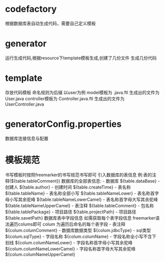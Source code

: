 # codefactory
根据数据库表自动生成代码，需要自己定义模板
# generator 
运行生成代码,根据resource下template模板生成,创建了几份文件 生成几份代码
# template 
存放代码模板 
命名规则为后缀 以user为例 model模板为 .java.ftl  生成出的文件为 User.java 
                    controller模板为 Controller.java.ftl 生成出的文件为 UserController.java
# generatorConfig.properties
数据库连接信息与配置
# 模板规范
书写模板时按照freemarker的书写规范书写即可 
引入数据库的表信息 例:表的注释(${table.tableComment})
数据库的全部表信息:
    - 数据库 ${table.dataBase}
    - 创建人 ${table.author}
    - 创建时间 ${table.createTime}
    - 表名称 ${table.tableName}
    - 表名称全部小写 ${table.tableNameLower}
    - 表名称首字母小写其余驼峰 ${table.tableNameLowerCamel}
    - 表名称首字母大写其余驼峰 ${table.tableNameUpperCamel}
    - 表注释 ${table.tableComment}
    - 包名称 ${table.tablePackage}
    - 项目路径 ${table.projectPath}
    - 项目路径 ${table.savetPath}
数据库表中字段信息 如需获取每个表字段信息 freemarker语法遍历colums即可
    colum 为遍历后命名的每个表字段
    - 表注释 ${colum.columComment}
    - 数据库数据类型  ${colum.jdbcType}
    - sql类型 ${colum.sqlType}
    - 字段名称 ${colum.columName}
    - 字段名称全小写不含下划线   ${colum.columNameLower}
    - 字段名称首字母小写其余驼峰 ${colum.columNameLowerCamel}
    - 字段名称首字母大写其余驼峰 ${colum.columNameUpperCamel}
   